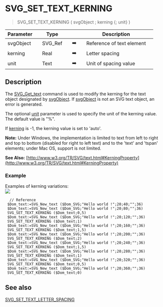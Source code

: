 <!-- SVG_SET_TEXT_KERNING ( svgObject ; kerning ; unitIdentifier )
 -> svgObject (Text)
 -> kerning (Real)
 -> unitIdentifier (Text)-->
# SVG_SET_TEXT_KERNING

> SVG_SET_TEXT_KERNING ( svgObject ; kerning {; unit} )

| Parameter |     | Type |     |     |     | Description |     |
| --- | --- | --- | --- | --- | --- | --- | --- |
| svgObject |     | SVG_Ref |     | ➡️ |     | Reference of text element |     |
| kerning |     | Real |     | ➡️ |     | Letter spacing |     |
| unit |     | Text |     | ➡️ |     | Unit of spacing value |     |

## Description

The [SVG_Get_text](SVG_Get_text.md)  command is used to modify the kerning for the text object designated by [svgObject](## "Reference of text element"). If [svgObject](## "Reference of text element") is not an SVG text object, an error is generated.

The optional [unit](## "Unit of spacing value") parameter is used to specify the unit of the kerning value. The default value is "%".

If [kerning](## "Letter spacing") is -1, the kerning value is set to 'auto'.

**Note:** Under Windows, the implementation is limited to text from left to right and top to bottom (disabled for right to left text) and to the 'text' and 'tspan' elements; under Mac OS, support is not limited.

**See Also:** [http://www.w3.org/TR/SVG/text.html#KerningProperty](http://www.w3.org/TR/SVG/text.html#KerningProperty)

### Example  

Examples of kerning variations:  
![](https://doc.4d.com/4Dv19/picture/359232/pict359232.en.png)

```4d
  // Reference  
 $Dom_text:=SVG_New_text ($Dom_SVG;"Hello world !";20;40;"";36)  
 $Dom_text:=SVG_New_text ($Dom_SVG;"Hello world !";20;80;"";36)  
 SVG_SET_TEXT_KERNING ($Dom_text;0,5)  
 $Dom_text:=SVG_New_text ($Dom_SVG;"Hello world !";20;120;"";36)  
 SVG_SET_TEXT_KERNING ($Dom_text;1)  
 $Dom_text:=SVG_New_text ($Dom_SVG;"Hello world !";20;160;"";36)  
 SVG_SET_TEXT_KERNING ($Dom_text;1,5)  
 $Dom_text:=SVG_New_text ($Dom_SVG;"Hello world !";20;200;"";36)  
 SVG_SET_TEXT_KERNING ($Dom_text;2)  
 $Dom_text:=SVG_New_text ($Dom_SVG;"Hello world !";20;240;"";36)  
 SVG_SET_TEXT_KERNING ($Dom_text;1,5)  
 $Dom_text:=SVG_New_text ($Dom_SVG;"Hello world !";20;280;"";36)  
 SVG_SET_TEXT_KERNING ($Dom_text;1)  
 $Dom_text:=SVG_New_text ($Dom_SVG;"Hello world !";20;320;"";36)  
 SVG_SET_TEXT_KERNING ($Dom_text;0,5)  
 $Dom_text:=SVG_New_text ($Dom_SVG;"Hello world !";20;360;"";36)  
 SVG_SET_TEXT_KERNING ($Dom_text;0)
```

## See also

[SVG_SET_TEXT_LETTER_SPACING](SVG_SET_TEXT_LETTER_SPACING.md)
